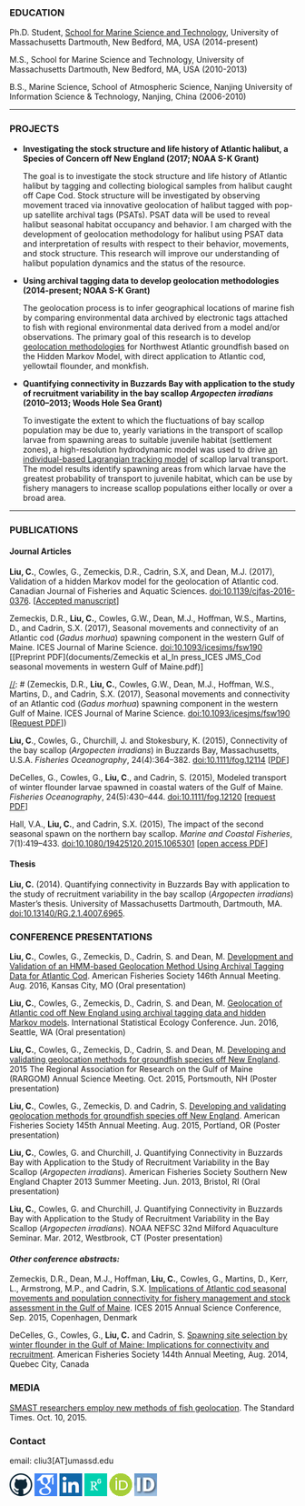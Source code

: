 ### EDUCATION
Ph.D. Student, [School for Marine Science and Technology](http://www.umassd.edu/smast/), University of Massachusetts Dartmouth,
New Bedford, MA, USA (2014-present)


M.S., School for Marine Science and Technology, University of Massachusetts Dartmouth,
New Bedford, MA, USA (2010-2013)  

B.S., Marine Science, School of Atmospheric Science, Nanjing University of Information Science & Technology,
Nanjing, China (2006-2010)

---

### PROJECTS
* __Investigating the stock structure and life history of Atlantic halibut, a Species of Concern off New England (2017; NOAA S-K Grant)__

   The goal is to investigate the stock structure and life history of Atlantic halibut by tagging and collecting biological samples from halibut caught off Cape Cod. Stock structure will be investigated by observing movement traced via innovative geolocation of halibut tagged with pop-up satellite archival tags (PSATs). PSAT data will be used to reveal halibut seasonal habitat occupancy and behavior. I am charged with the development of geolocation methodology for halibut using PSAT data and interpretation of results with respect to their behavior, movements, and stock structure. This research will improve our understanding of halibut population dynamics and the status of the resource. 

* __Using archival tagging data to develop geolocation methodologies (2014-present; NOAA S-K Grant)__

   The geolocation process is to infer geographical locations of marine fish by comparing environmental data archived by electronic tags attached to fish with regional environmental data derived from a model and/or observations. The primary goal of this research is to develop [geolocation methodologies](https://github.com/cliu3/hmm_smast) for Northwest Atlantic groundfish based on the Hidden Markov Model, with direct application to Atlantic cod, yellowtail flounder, and monkfish. 

* __Quantifying connectivity in Buzzards Bay with application to the study of recruitment variability in the bay scallop *Argopecten irradians* (2010–2013; Woods Hole Sea Grant)__

   To investigate the extent to which the fluctuations of bay scallop population may be due to, yearly variations in the transport of scallop larvae from spawning areas to suitable juvenile habitat (settlement zones), a high-resolution hydrodynamic model was used to drive [an individual-based Lagrangian tracking model](https://github.com/cliu3/fiscm) of scallop larval transport. The model results identify spawning areas from which larvae have the greatest probability of transport to juvenile habitat, which can be use by fishery managers to increase scallop populations either locally or over a broad area.

---

### PUBLICATIONS

#### Journal Articles

**Liu, C.**, Cowles, G., Zemeckis, D.R., Cadrin, S.X, and Dean, M.J. (2017), Validation of a hidden Markov model for the geolocation of Atlantic cod. Canadian Journal of Fisheries and Aquatic Sciences. [doi:10.1139/cjfas-2016-0376](http://dx.doi.org/10.1139/cjfas-2016-0376). [[Accepted manuscript](documents/CJFAS_validation.pdf)]

Zemeckis, D.R., **Liu, C.**, Cowles, G.W., Dean, M.J., Hoffman, W.S., Martins, D., and Cadrin, S.X. (2017), Seasonal movements and connectivity of an Atlantic cod (*Gadus morhua*) spawning component in the western Gulf of Maine. ICES Journal of Marine Science. [doi:10.1093/icesjms/fsw190](https://goo.gl/j0rmgw) [[Preprint PDF](documents/Zemeckis et al_In press_ICES JMS_Cod seasonal movements in western Gulf of Maine.pdf)]

[//]: # (Zemeckis, D.R., **Liu, C.**, Cowles, G.W., Dean, M.J., Hoffman, W.S., Martins, D., and Cadrin, S.X. (2017), Seasonal movements and connectivity of an Atlantic cod (*Gadus morhua*) spawning component in the western Gulf of Maine. ICES Journal of Marine Science. [doi:10.1093/icesjms/fsw190](http://icesjms.oxfordjournals.org/content/early/2017/01/15/icesjms.fsw190.abstract) [<A HREF="mailto:cliu3@umassd.edu?Subject=Paper%20request&Body=I%20would%20like%20to%20request%20the%20PDF%20file%20for%20the%20following%20paper%3A%0A%0AZemeckis%2C%20D.R.%2C%20Liu%2C%20C.%2C%20Cowles%2C%20G.W.%2C%20Dean%2C%20M.J.%2C%20Hoffman%2C%20W.S.%2C%20Martins%2C%20D.%2C%20and%20Cadrin%2C%20S.X.%20%282017%29%2C%20Seasonal%20movements%20and%20connectivity%20of%20an%20Atlantic%20cod%20%28Gadus%20morhua%29%20spawning%20component%20in%20the%20western%20Gulf%20of%20Maine.%20ICES%20Journal%20of%20Marine%20Science.%20doi%3A10.1093/icesjms/fsw190%0A%0A">Request PDF</A>])

**Liu, C**., Cowles, G., Churchill, J. and Stokesbury, K. (2015), Connectivity of the bay scallop (*Argopecten irradians*) in Buzzards Bay, Massachusetts, U.S.A. *Fisheries Oceanography*, 24(4):364–382. [doi:10.1111/fog.12114](http://dx.doi.org/10.1111/fog.12114) [[PDF](documents/bay_scallop_FOG_revision_unmarked.pdf)]

DeCelles, G., Cowles, G., **Liu, C**., and Cadrin, S. (2015), Modeled transport of winter flounder larvae spawned in coastal waters of the Gulf of Maine. *Fisheries Oceanography*, 24(5):430–444. [doi:10.1111/fog.12120](http://dx.doi.org/10.1111/fog.12120) [<A HREF="mailto:cliu3@umassd.edu?Subject=Paper%20request&Body=I%20would%20like%20to%20request%20the%20PDF%20file%20for%20the%20following%20paper%3A%0A%0ADeCelles%2C%20G.%2C%20Cowles%2C%20G.%2C%20Liu%2C%20C.%2C%20and%20Cadrin%2C%20S.%20%282015%29%2C%20Modeled%20transport%20of%20winter%20flounder%20larvae%20spawned%20in%20coastal%20waters%20of%20the%20Gulf%20of%20Maine.%20Fisheries%20Oceanography%2C%2024%285%29%3A430-444.%20doi%3A10.1111/fog.12120%0A%0A">request PDF</A>]

Hall, V.A., **Liu, C.**, and Cadrin, S.X. (2015), The impact of the second seasonal spawn on the northern bay scallop. *Marine and Coastal Fisheries*, 7(1):419–433. [doi:10.1080/19425120.2015.1065301](http://dx.doi.org/10.1080/19425120.2015.1065301) [[open access PDF](http://www.tandfonline.com/doi/pdf/10.1080/19425120.2015.1065301?needAccess=true)]

[//]: # (##### *Submitted Manuscripts in Review:*)


[//]: # (##### *Manuscripts in Preparation:*)



#### Thesis
**Liu, C.** (2014). Quantifying connectivity in Buzzards Bay with application to the study of recruitment variability in the bay scallop (*Argopecten irradians*) Master’s thesis. University of Massachusetts Dartmouth, Dartmouth, MA. [doi:10.13140/RG.2.1.4007.6965](http://dx.doi.org/10.13140/RG.2.1.4007.6965).

### CONFERENCE PRESENTATIONS
**Liu, C.**, Cowles, G., Zemeckis, D., Cadrin, S. and Dean, M. [Development and Validation of an HMM-based Geolocation Method Using Archival Tagging Data for Atlantic Cod](https://afs.confex.com/afs/2016/meetingapp.cgi/Paper/24545). American Fisheries Society 146th Annual Meeting. Aug. 2016, Kansas City, MO (Oral presentation)

**Liu, C.**, Cowles, G., Zemeckis, D., Cadrin, S. and Dean, M. [Geolocation of Atlantic cod off New England using archival tagging data and hidden Markov models](documents/ISEC2016_ABSRACT.pdf). International Statistical Ecology Conference. Jun. 2016, Seattle, WA (Oral presentation)

**Liu, C.**, Cowles, G., Zemeckis, D., Cadrin, S. and Dean, M. [Developing and validating geolocation methods for groundfish species off New England](documents/P14_Liu.pdf). 2015 The Regional Association for Research on the Gulf of Maine (RARGOM) Annual Science Meeting. Oct. 2015, Portsmouth, NH (Poster presentation)

**Liu, C.**, Cowles, G., Zemeckis, D. and Cadrin, S. [Developing and validating geolocation methods for groundfish species off New England](https://afs.confex.com/afs/2015/webprogram/Paper21103.html). American Fisheries Society 145th Annual Meeting. Aug. 2015, Portland, OR (Poster presentation)

**Liu, C.**, Cowles, G. and Churchill, J. Quantifying Connectivity in Buzzards Bay with Application to the Study of Recruitment Variability in the Bay Scallop (*Argopecten irradians*). American Fisheries Society Southern New England Chapter 2013 Summer Meeting. Jun. 2013, Bristol, RI (Oral presentation)

**Liu, C.**, Cowles, G. and Churchill, J. Quantifying Connectivity in Buzzards Bay with Application to the Study of Recruitment Variability in the Bay Scallop (*Argopecten irradians*). NOAA NEFSC 32nd Milford Aquaculture Seminar. Mar. 2012, Westbrook, CT (Poster presentation)

#### *Other conference abstracts:*
Zemeckis, D.R., Dean, M.J., Hoffman, **Liu, C.**, Cowles, G., Martins, D., Kerr, L., Armstrong, M.P., and Cadrin, S.X. [Implications of Atlantic cod seasonal movements and population connectivity for fishery management and stock assessment in the Gulf of Maine](http://www.ices.dk/sites/pub/ASCExtendedAbstracts/Shared%20Documents/E%20-%20Beyond%20ocean%20connectivity.%20Embracing%20advances%20on%20early%20life%20stages%20and%20adult%20connectivity%20to%20assessment%20and%20management/E1015.pdf). ICES 2015 Annual Science Conference, Sep. 2015, Copenhagen, Denmark

DeCelles, G., Cowles, G., **Liu, C.** and Cadrin, S. [Spawning site selection by winter flounder in the Gulf of Maine: Implications for connectivity and recruitment](https://afs.confex.com/afs/2014/webprogram/Paper14129.html). American Fisheries Society 144th Annual Meeting, Aug. 2014, Quebec City, Canada

### MEDIA

[SMAST researchers employ new methods of fish geolocation](http://www.southcoasttoday.com/article/20151009/NEWS/151009357). The Standard Times. Oct. 10, 2015.

### Contact
email: cliu3[AT]umassd.edu

[![Foo](/images/github-64.png)](https://github.com/cliu3)
<a href="https://scholar.google.com/citations?user=5gnCgYsAAAAJ"><img src="/images/google_scholar.png" width="40"></a>
[![Foo](/images/linkedin.png)](https://www.linkedin.com/in/chang-liu-92023728)
<a href="https://www.researchgate.net/profile/Chang_Liu17"><img src="/images/researchgate.png" width="40"></a>
[![Foo](/images/orcid.gif)](http://orcid.org/0000-0003-3663-7671)
[![Foo](/images/ResearchID.jpg)](http://www.researcherid.com/rid/K-6620-2015)
